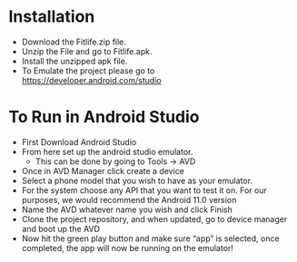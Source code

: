 ﻿# Installation
- Download the Fitlife.zip file.
- Unzip the File and go to Fitlife.apk.
- Install the unzipped apk file.
- To Emulate the project please go to <https://developer.android.com/studio>

# To Run in Android Studio
- First Download Android Studio
- From here set up the android studio emulator.
  - This can be done by going to Tools -> AVD
- Once in AVD Manager click create a device
- Select a phone model that you wish to have as your emulator.
- For the system choose any API that you want to test it on. For our purposes, we would recommend the Android 11.0 version
- Name the AVD whatever name you wish and click Finish
- Clone the project repository, and when updated, go to device manager and boot up the AVD
- Now hit the green play button and make sure “app” is selected, once completed, the app will now be running on the emulator!
